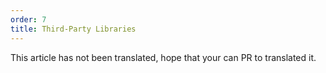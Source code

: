 ```yaml
---
order: 7
title: Third-Party Libraries
---
```


This article has not been translated, hope that your can PR to translated it.